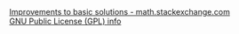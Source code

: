 <a href="https://math.stackexchange.com/questions/311382/solving-a-quadratic-equation-with-precision-when-using-floating-point-variables#311397">
	Improvements to basic solutions - math.stackexchange.com
</a>

<br/>

<a href="https://www.gnu.org/licenses/gpl.html">
	GNU Public License (GPL) info
</a>
